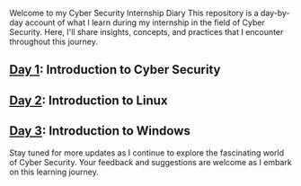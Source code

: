 Welcome to my Cyber Security Internship Diary This repository is a day-by-day account of what I learn during my internship in the field of Cyber Security. Here, I'll share insights, concepts, and practices that I encounter throughout this journey.

## [Day 1](https://github.com/Nayan5161/Cyber-security-90-Days/tree/main/Day1%20): Introduction to Cyber Security
## [Day 2](link): Introduction to Linux
## [Day 3](link): Introduction to Windows

Stay tuned for more updates as I continue to explore the fascinating world of Cyber Security. Your feedback and suggestions are welcome as I embark on this learning journey.
